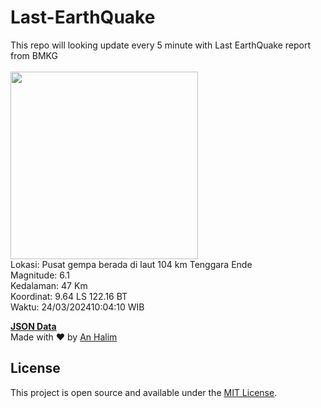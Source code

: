 # Last-EarthQuake
This repo will looking update every 5 minute with Last EarthQuake report from BMKG
<br>
<br>
<img src="https://static.bmkg.go.id/20240324100410.mmi.jpg" width="300"/>
<br>
Lokasi: Pusat gempa berada di laut 104 km Tenggara Ende <br>
Magnitude: 6.1 <br>
Kedalaman: 47 Km <br>
Koordinat: 9.64 LS 122.16 BT <br>
Waktu: 24/03/202410:04:10 WIB <br>

<a href="./data/data.json">**JSON Data**</a>
<br>
Made with ❤️ by <a href="https://github.com/an-halim">An Halim</a>
## License

This project is open source and available under the [MIT License](LICENSE).

